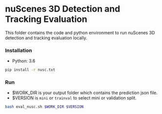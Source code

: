 # nuScenes 3D Detection and Tracking Evaluation

This folder contains the code and python environment to run nuScenes 3D detection and tracking evaluation locally.

### Installation
- Python: 3.6

```bash
pip install -r nusc.txt
```

### Run
- $WORK_DIR is your output folder which contains the prediction json file.
- $VERSION is `mini` or `trainval` to select mini or validation split.

```bash
bash eval_nusc.sh $WORK_DIR $VERSION
```